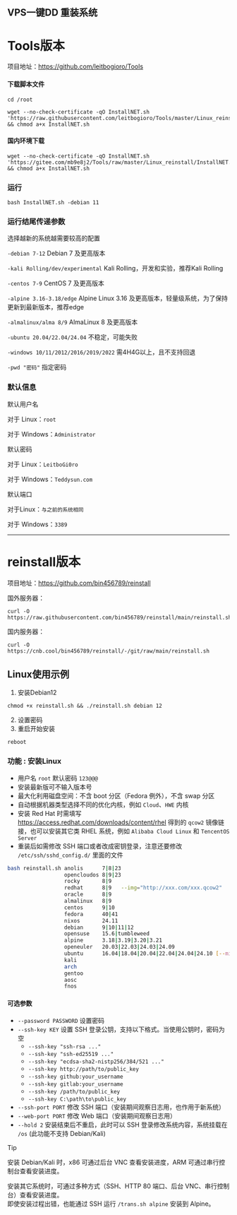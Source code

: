 ##  VPS一键DD 重装系统


# Tools版本

项目地址：https://github.com/leitbogioro/Tools

#### 下载脚本文件
```
cd /root
```

```
wget --no-check-certificate -qO InstallNET.sh 'https://raw.githubusercontent.com/leitbogioro/Tools/master/Linux_reinstall/InstallNET.sh' && chmod a+x InstallNET.sh
```

#### 国内环境下载
```
wget --no-check-certificate -qO InstallNET.sh 'https://gitee.com/mb9e8j2/Tools/raw/master/Linux_reinstall/InstallNET.sh' && chmod a+x InstallNET.sh
```

### 运行
```
bash InstallNET.sh -debian 11
```

### 运行结尾传递参数

选择越新的系统越需要较高的配置

`-debian 7-12` Debian 7 及更高版本


`-kali Rolling/dev/experimental` Kali Rolling，开发和实验，推荐Kali Rolling

`-centos 7-9` CentOS 7 及更高版本

`-alpine 3.16-3.18/edge` Alpine Linux 3.16 及更高版本，轻量级系统，为了保持更新到最新版本，推荐edge

`-almalinux/alma 8/9`  AlmaLinux 8 及更高版本


`-ubuntu 20.04/22.04/24.04` 不稳定，可能失败


`-windows 10/11/2012/2016/2019/2022` 需4H4G以上，且不支持回退

`-pwd "密码"`   指定密码

### 默认信息

默认用户名

对于 Linux：`root`

对于 Windows：`Administrator`

默认密码

对于 Linux：`LeitboGi0ro`

对于 Windows：`Teddysun.com`

默认端口

对于Linux：`与之前的系统相同`

对于 Windows：`3389`


---



# reinstall版本

项目地址：https://github.com/bin456789/reinstall


国外服务器：

```
curl -O https://raw.githubusercontent.com/bin456789/reinstall/main/reinstall.sh
```

国内服务器：

```
curl -O https://cnb.cool/bin456789/reinstall/-/git/raw/main/reinstall.sh
```

## Linux使用示例

1. 安装Debian12
```
chmod +x reinstall.sh && ./reinstall.sh debian 12
```
2. 设置密码
3. 重启开始安装
```
reboot
```

### 功能 : 安装Linux

- 用户名 `root` 默认密码 `123@@@`
- 安装最新版可不输入版本号
- 最大化利用磁盘空间：不含 boot 分区（Fedora 例外），不含 swap 分区
- 自动根据机器类型选择不同的优化内核，例如 `Cloud`、`HWE` 内核
- 安装 Red Hat 时需填写 <https://access.redhat.com/downloads/content/rhel> 得到的 `qcow2` 镜像链接，也可以安装其它类 RHEL 系统，例如 `Alibaba Cloud Linux` 和 `TencentOS Server`
- 重装后如需修改 SSH 端口或者改成密钥登录，注意还要修改 `/etc/ssh/sshd_config.d/` 里面的文件

```bash
bash reinstall.sh anolis      7|8|23
                  opencloudos 8|9|23
                  rocky       8|9
                  redhat      8|9   --img="http://xxx.com/xxx.qcow2"
                  oracle      8|9
                  almalinux   8|9
                  centos      9|10
                  fedora      40|41
                  nixos       24.11
                  debian      9|10|11|12
                  opensuse    15.6|tumbleweed
                  alpine      3.18|3.19|3.20|3.21
                  openeuler   20.03|22.03|24.03|24.09
                  ubuntu      16.04|18.04|20.04|22.04|24.04|24.10 [--minimal]
                  kali
                  arch
                  gentoo
                  aosc
                  fnos
```

#### 可选参数

- `--password PASSWORD` 设置密码
- `--ssh-key KEY` 设置 SSH 登录公钥，支持以下格式。当使用公钥时，密码为空
  - `--ssh-key "ssh-rsa ..."`
  - `--ssh-key "ssh-ed25519 ..."`
  - `--ssh-key "ecdsa-sha2-nistp256/384/521 ..."`
  - `--ssh-key http://path/to/public_key`
  - `--ssh-key github:your_username`
  - `--ssh-key gitlab:your_username`
  - `--ssh-key /path/to/public_key`
  - `--ssh-key C:\path\to\public_key`
- `--ssh-port PORT` 修改 SSH 端口（安装期间观察日志用，也作用于新系统）
- `--web-port PORT` 修改 Web 端口（安装期间观察日志用）
- `--hold 2` 安装结束后不重启，此时可以 SSH 登录修改系统内容，系统挂载在 `/os` (此功能不支持 Debian/Kali)

> [!TIP]
> 安装 Debian/Kali 时，x86 可通过后台 VNC 查看安装进度，ARM 可通过串行控制台查看安装进度。
>
> 安装其它系统时，可通过多种方式（SSH、HTTP 80 端口、后台 VNC、串行控制台）查看安装进度。
> <br />即使安装过程出错，也能通过 SSH 运行 `/trans.sh alpine` 安装到 Alpine。
